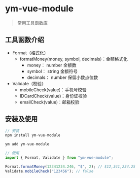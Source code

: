 # ym-vue-module

> 常用工具函数库

## 工具函数介绍

- Format（格式化）
  - formatMoney(money, symbol, decimals)：金额格式化
    - money： number 金额数
    - symbol： string 金额符号
    - decimals： number 保留小数点位数
- Validate（校验）
  - mobileCheck(value)：手机号校验
  - IDCardCheck(value)：身份证校验
  - emailCheck(value)：邮箱校验

## 安装及使用

```js
// 安装
npm install ym-vue-module

ym add ym-vue-module

// 使用
import { Format, Validate } from "ym-vue-module";

Format.formatMoney(12341234.246, "$", 2); // $12,341,234.25
Validate.mobileCheck("123456"); // false
```